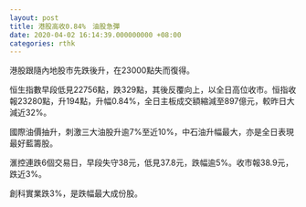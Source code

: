 ```yaml
---
layout: post
title: 港股高收0.84%　油股急彈
date: 2020-04-02 16:14:39.000000000 +08:00
categories: rthk
---
```


港股跟隨內地股市先跌後升，在23000點失而復得。

恒生指數早段低見22756點，跌329點，其後反覆向上，以全日高位收市。恒指收報23280點，升194點，升幅0.84%，全日主板成交額縮減至897億元，較昨日大減近32%。

國際油價抽升，刺激三大油股升逾7%至近10%，中石油升幅最大，亦是全日表現最好藍籌股。

滙控連跌6個交易日，早段失守38元，低見37.8元，跌幅逾5%。收市報38.9元，跌近3%。

創科實業跌3%，是跌幅最大成份股。
